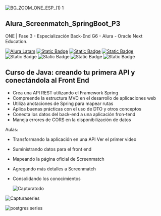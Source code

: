 ![BG_ZOOM_ONE_ESP_(1) 1](https://github.com/nandojmj/Alura_Challenge_API_REST_Foro_hub/assets/156966097/156160d0-e44d-48a5-bb3e-214732caacf1)

## Alura_Screenmatch_SpringBoot_P3
ONE | Fase 3 - Especialización Back-End G6 - Alura - Oracle Next Education. 

[![Alura Latam](https://img.shields.io/badge/Alura-Latam-blue?style=flat)](https://www.aluracursos.com/)
[![Static Badge](https://img.shields.io/badge/ONE-Oracle_Next_Education-orange?style=flat&logo=oracle&logoColor=orange)](https://www.oracle.com/co/education/oracle-next-education/) [![Static Badge](https://img.shields.io/badge/IDE-IntelliJ_IDEA-%23ff0534?style=flat&logo=IntelliJ%20IDEA&logoColor=%232196f3)](https://www.jetbrains.com/es-es/idea/) [![Static Badge](https://img.shields.io/badge/Language-Java-%23ff0000?style=flat)](#) ![Static Badge](https://img.shields.io/badge/Spring_Boot-%236DB33F?logo=Spring&logoColor=white) ![Static Badge](https://img.shields.io/badge/PostgresSQL-%234169E1?style=flat&logo=PostgreSQL&logoColor=white)
![Static Badge](https://img.shields.io/badge/Visual_Studio_Code-%23007ACC?style=flat&logo=visualstudiocode&logoColor=white) ![Static Badge](https://img.shields.io/badge/HTML5-%23E34F26?style=flat&logo=html5&logoColor=white)



## Curso de Java: creando tu primera API y conectándola al Front End


- Crea una API REST utilizando el Framework Spring
- Compreende la estructura MVC en el desarrollo de aplicaciones web
- Utiliza anotaciones de Spring para mapear rutas
- Aplica buenas prácticas con el uso de DTO y otros conceptos
- Conecta los datos del back-end a una aplicación fron-tend
- Maneja errores de CORS en la disponibilización de datos

Aulas:

- Transformando la aplicación en una API Ver el primer video
- Suministrando datos para el front end
- Mapeando la página oficial de Screenmatch
- Agregando más detalles a Screenmatch
- Consolidando los conocimientos

  ![Capturatodo](https://github.com/nandojmj/Alura_Screenmatch_SpringBoot_P3/assets/156966097/8c7a6a90-cc7e-4768-88f6-1b5f6740e056)

![Capturaseries](https://github.com/nandojmj/Alura_Screenmatch_SpringBoot_P3/assets/156966097/07624976-e5dc-489d-b129-45a37f97c1c7)


![postgres series](https://github.com/nandojmj/Alura_Screenmatch_SpringBoot_P3/assets/156966097/df074619-31d5-4c84-ab79-31307583efe2)


